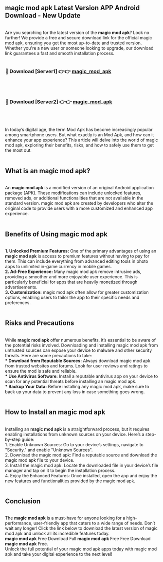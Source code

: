 ## magic mod apk Latest Version APP Android Download - New Update
<br>
Are you searching for the latest version of the <strong>magic mod apk</strong>? Look no further! We provide a free and secure download link for the official magic mod apk, ensuring you get the most up-to-date and trusted version. Whether you're a new user or someone looking to upgrade, our download link guarantees a fast and smooth installation process.
<br>
<br>
<h3>🔴 Download [Server1] 👉👉 <a href="https://modyolo.store/magic+mod+apk">magic_mod_apk</a></h3><br>
<br>
<h3>🔴 Download [Server2] 👉👉 <a href="https://modyolo.store/magic+mod+apk">magic_mod_apk</a></h3><br>
<br>
<br>
In today’s digital age, the term Mod Apk has become increasingly popular among smartphone users. But what exactly is an Mod Apk, and how can it enhance your app experience? This article will delve into the world of magic mod apk, exploring their benefits, risks, and how to safely use them to get the most out.
<br>
<br>
<h2>What is an magic mod apk?</h2>
<br>
An <strong>magic mod apk</strong> is a modified version of an original Android application package (APK). These modifications can include unlocked features, removed ads, or additional functionalities that are not available in the standard version. magic mod apk are created by developers who alter the original code to provide users with a more customized and enhanced app experience.
<br>
<br>
<h2>Benefits of Using magic mod apk</h2>
<br>
<strong> 1. Unlocked Premium Features:</strong> One of the primary advantages of using an <strong>magic mod apk</strong> is access to premium features without having to pay for them. This can include everything from advanced editing tools in photo apps to unlimited in-game currency in mobile games.
<br>
<strong> 2. Ad-Free Experience:</strong> Many magic mod apk remove intrusive ads, providing a smoother and more enjoyable user experience. This is particularly beneficial for apps that are heavily monetized through advertisements.
<br>
<strong> 3. Customization:</strong> magic mod apk often allow for greater customization options, enabling users to tailor the app to their specific needs and preferences.
<br>
<br>
<h2>Risks and Precautions</h2>
<br>
While <strong>magic mod apk</strong> offer numerous benefits, it’s essential to be aware of the potential risks involved. Downloading and installing magic mod apk from untrusted sources can expose your device to malware and other security threats. Here are some precautions to take:
<br>
<strong> * Download from Reputable Sources:</strong> Always download magic mod apk from trusted websites and forums. Look for user reviews and ratings to ensure the mod is safe and reliable.
<br>
<strong> * Use Antivirus Software:</strong> Install a reputable antivirus app on your device to scan for any potential threats before installing an magic mod apk.
<br>
<strong> * Backup Your Data:</strong> Before installing any magic mod apk, make sure to back up your data to prevent any loss in case something goes wrong.
<br>
<br>
<h2>How to Install an magic mod apk</h2>
<br>
Installing an <strong>magic mod apk</strong> is a straightforward process, but it requires enabling installations from unknown sources on your device. Here’s a step-by-step guide:
<br>
 1. Enable Unknown Sources: Go to your device’s settings, navigate to "Security," and enable "Unknown Sources".
<br>
 2. Download the magic mod apk: Find a reputable source and download the magic mod apk file to your device.
<br>
 3. Install the magic mod apk: Locate the downloaded file in your device’s file manager and tap on it to begin the installation process.
<br>
 4. Enjoy the Enhanced Features: Once installed, open the app and enjoy the new features and functionalities provided by the magic mod apk.
<br>
<br>
<h2><strong>Conclusion</strong></h2>
<br>
The <strong>magic mod apk</strong> is a must-have for anyone looking for a high-performance, user-friendly app that caters to a wide range of needs. Don’t wait any longer! Click the link below to download the latest version of magic mod apk and unlock all its incredible features today.
<br>
<strong>magic mod apk</strong> Free Download Full <strong>magic mod apk</strong> Free Free Download <strong>magic mod apk</strong> Free.
<br>
Unlock the full potential of your magic mod apk apps today with magic mod apk and take your digital experience to the next level!